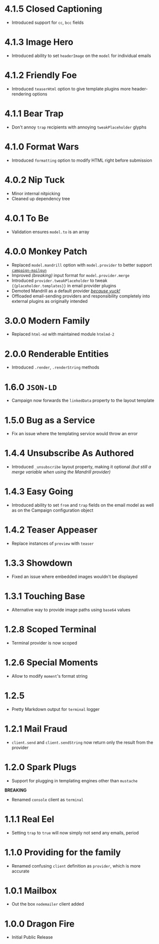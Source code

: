 # 4.1.5 Closed Captioning

- Introduced support for `cc`, `bcc` fields

# 4.1.3 Image Hero

- Introduced ability to set `headerImage` on the `model` for individual emails

# 4.1.2 Friendly Foe

- Introduced `teaserHtml` option to give template plugins more header-rendering options

# 4.1.1 Bear Trap

- Don't annoy `trap` recipients with annoying `tweakPlaceholder` glyphs

# 4.1.0 Format Wars

- Introduced `formatting` option to modify HTML right before submission

# 4.0.2 Nip Tuck

- Minor internal nitpicking
- Cleaned up dependency tree

# 4.0.1 To Be

- Validation ensures `model.to` is an array

# 4.0.0 Monkey Patch

- Replaced `model.mandrill` option with `model.provider` to better support [`campaign-mailgun`][1]
- Improved _(breaking)_ input format for `model.provider.merge`
- Introduced `provider.tweakPlaceholder` to tweak `{{placeholder.templates}}` in email provider plugins
- Demoted Mandrill as a default provider [_because yuck!_][2]
- Offloaded email-sending providers and responsibility completely into external plugins as originally intended

# 3.0.0 Modern Family

- Replaced `html-md` with maintained module `htmlmd-2`

# 2.0.0 Renderable Entities

- Introduced `.render`, `.renderString` methods

# 1.6.0 `JSON-LD`

- Campaign now forwards the `linkedData` property to the layout template

# 1.5.0 Bug as a Service

- Fix an issue where the templating service would throw an error

# 1.4.4 Unsubscribe As Authored

- Introduced `_unsubscribe` layout property, making it optional _(but still a merge variable when using the Mandrill provider)_

# 1.4.3 Easy Going

- Introduced ability to set `from` and `trap` fields on the email model as well as on the Campaign configuration object

# 1.4.2 Teaser Appeaser

- Replace instances of `preview` with `teaser`

# 1.3.3 Showdown

- Fixed an issue where embedded images wouldn't be displayed

# 1.3.1 Touching Base

- Alternative way to provide image paths using `base64` values

# 1.2.8 Scoped Terminal

- Terminal provider is now scoped

# 1.2.6 Special Moments

- Allow to modify `moment`'s format string

# 1.2.5

- Pretty Markdown output for `terminal` logger

# 1.2.1 Mail Fraud

- `client.send` and `client.sendString` now return only the result from the provider

# 1.2.0 Spark Plugs

- Support for plugging in templating engines other than `mustache`

**BREAKING**

- Renamed `console` client as `terminal`

# 1.1.1 Real Eel

- Setting `trap` to `true` will now simply not send any emails, period

# 1.1.0 Providing for the family

- Renamed confusing `client` definition as `provider`, which is more accurate

# 1.0.1 Mailbox

- Out the box `nodemailer` client added

# 1.0.0 Dragon Fire

- Initial Public Release

[1]: https://github.com/bevacqua/campaign-mailgun
[2]: http://blog.mandrill.com/important-changes-to-mandrill.html
